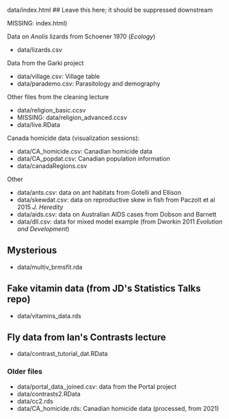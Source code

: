 
data/index.html ## Leave this here; it should be suppressed downstream

MISSING: index.html)

Data on *Anolis* lizards from Schoener 1970 (*Ecology*)
* data/lizards.csv

Data from the Garki project
* data/village.csv: Village table
* data/parademo.csv: Parasitology and demography

Other files from the cleaning lecture
* data/religion_basic.ccsv
* MISSING: data/religion_advanced.ccsv
* data/live.RData

Canada homicide data (visualization sessions):
* data/CA_homicide.csv: Canadian homicide data
* data/CA_popdat.csv: Canadian population information
* data/canadaRegions.csv

Other
* data/ants.csv: data on ant habitats from Gotelli and Ellison
* data/skewdat.csv: data on reproductive skew in fish from Paczolt et al 2015 *J. Heredity*
* data/aids.csv: data on Australian AIDS cases from Dobson and Barnett
* data/dll.csv: data for mixed model example (from Dworkin 2011 *Evolution and Development*)

## Mysterious
* data/multiv_brmsfit.rda

## Fake vitamin data (from JD's Statistics Talks repo)
* data/vitamins_data.rds

## Fly data from Ian's Contrasts lecture
* data/contrast_tutorial_dat.RData

### Older files ###

* data/portal_data_joined.csv: data from the Portal project
* data/contrasts2.RData
* data/cc2.rds
* data/CA_homicide.rds: Canadian homicide data (processed, from 2021)

